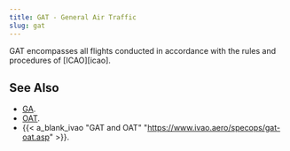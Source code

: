 ```yaml
---
title: GAT - General Air Traffic
slug: gat
---
```


GAT encompasses all flights conducted in accordance with the rules
and procedures of [ICAO][icao].

## See Also

* [GA][ga].
* [OAT][oat].
* {{< a_blank_ivao "GAT and OAT" "https://www.ivao.aero/specops/gat-oat.asp" >}}.

[ga]: /acronym/ga/ "GAT"
[oat]: /acronym/oat/ "GAT"
